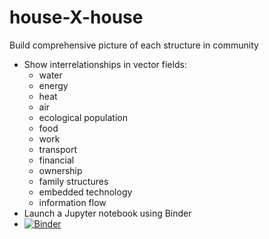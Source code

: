 # house-X-house
 Build comprehensive picture of each structure in community
- Show interrelationships in vector fields: 
  - water 
  - energy
  - heat 
  - air 
  - ecological population
  - food
  - work
  - transport 
  - financial 
  - ownership
  - family structures
  - embedded technology
  - information flow
 - Launch a Jupyter notebook using Binder
  - [![Binder](https://mybinder.org/badge_logo.svg)](https://mybinder.org/v2/gh/blockXblock/house-X-house/HEAD)
